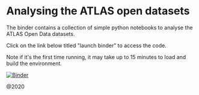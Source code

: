 # Analysing the ATLAS open datasets
The binder contains a collection of simple python notebooks to analyse the ATLAS Open Data datasets.

Click on the link below titled "launch binder" to access the code.

Note if it's the first time running, it may take up to 15 minutes to load and build the environment. 

[![Binder](https://mybinder.org/badge_logo.svg)](https://mybinder.org/v2/gh/amcdouga/notebooks-collection-opendata/master)

@2020

